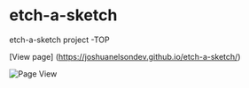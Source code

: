 # etch-a-sketch
etch-a-sketch project -TOP

[View page] (https://joshuanelsondev.github.io/etch-a-sketch/)

![Page View](./images/etch-a-sketch.png)
